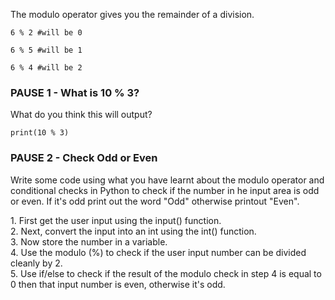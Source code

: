 The modulo operator gives you the remainder of a division.

`6 % 2 #will be 0`

`6 % 5 #will be 1`

`6 % 4 #will be 2`

### PAUSE 1 - What is 10 % 3?
What do you think this will output?

`print(10 % 3)`

### PAUSE 2 - Check Odd or Even
Write some code using what you have learnt about the modulo operator and conditional checks in Python to check if the number in he input area is odd or even.
If it's odd print out the word "Odd" otherwise printout "Even".

<div class="hint">
1. First get the user input using the input() function.
<br/>2. Next, convert the input into an int using the int() function.
<br/>3. Now store the number in a variable. 
<br/>4. Use the modulo (%) to check if the user input number can be divided cleanly by 2. 
<br>5. Use if/else to check if the result of the modulo check in step 4 is equal to 0 then that input number is even, otherwise it's odd. 
</div>